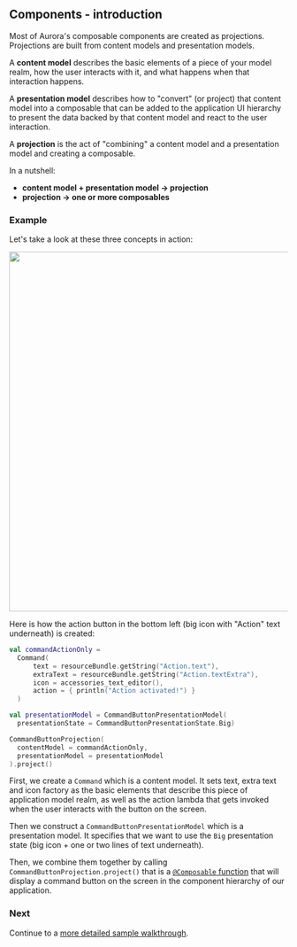 ## Components - introduction

Most of Aurora's composable components are created as projections. Projections are built from content models and presentation models.

A **content model** describes the basic elements of a piece of your model realm, how the user interacts with it, and what happens when that interaction happens.

A **presentation model** describes how to "convert" (or project) that content model into a composable that can be added to the application UI hierarchy to present the data backed by that content model and react to the user interaction.

A **projection** is the act of "combining" a content model and a presentation model and creating a composable.

In a nutshell:

- **content model + presentation model &#8594; projection**
- **projection &#8594; one or more composables**

### Example

Let's take a look at these three concepts in action:

<img src="https://raw.githubusercontent.com/kirill-grouchnikov/aurora/icicle/docs/images/component/walkthrough/command-basics.png" width="650" border=0/>

Here is how the action button in the bottom left (big icon with "Action" text underneath) is created:

```kotlin
val commandActionOnly =
  Command(
      text = resourceBundle.getString("Action.text"),
      extraText = resourceBundle.getString("Action.textExtra"),
      icon = accessories_text_editor(),
      action = { println("Action activated!") }
  )

val presentationModel = CommandButtonPresentationModel(
  presentationState = CommandButtonPresentationState.Big)

CommandButtonProjection(
  contentModel = commandActionOnly,
  presentationModel = presentationModel
).project()
```

First, we create a `Command` which is a content model. It sets text, extra text and icon factory as the basic elements that describe this piece of application model realm, as well as the action lambda that gets invoked when the user interacts with the button on the screen.

Then we construct a `CommandButtonPresentationModel` which is a presentation model. It specifies that we want to use the `Big` presentation state (big icon + one or two lines of text underneath).

Then, we combine them together by calling `CommandButtonProjection.project()` that is a [`@Composable` function](https://developer.android.com/jetpack/compose/tutorial) that will display a command button on the screen in the component hierarchy of our application.

### Next

Continue to a [more detailed sample walkthrough](Sample.md).
